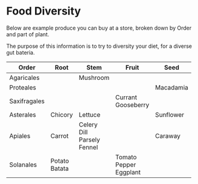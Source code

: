 # Food Diversity

Below are example produce you can buy at a store, broken down by Order and part of plant.

The purpose of this information is to try to diversity your diet, for a diverse gut bateria.

| Order      | Root  | Stem   | Fruit    | Seed    |
|------------|-------|--------|----------|---------|
|Agaricales  |       |Mushroom|          |         |
|Proteales   |       |        |          |Macadamia|
|Saxifragales|       |        |Currant<br>Gooseberry|         |
|Asterales   |Chicory|Lettuce |          |Sunflower|
|Apiales     |Carrot |Celery<br>Dill<br>Parsely<br>Fennel |          |Caraway|
|Solanales   |Potato<br>Batata | | Tomato<br>Pepper<br>Eggplant| |
